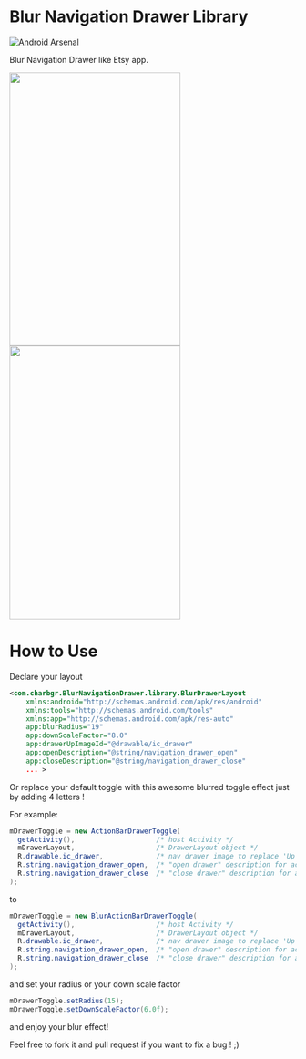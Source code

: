 Blur Navigation Drawer Library
=========================
[![Android Arsenal](https://img.shields.io/badge/Android%20Arsenal-BlurActionBarDrawerToggle-brightgreen.svg?style=flat)](https://android-arsenal.com/details/1/874)

Blur Navigation Drawer like Etsy app.

<img src="https://raw.githubusercontent.com/charbgr/BlurActionBarDrawerToggle/master/Screenshot/BlurActionDrawerToggleClosed.png"  height="480" width="300" />
<img src="https://raw.githubusercontent.com/charbgr/BlurActionBarDrawerToggle/master/Screenshot/BlurActionDrawerToggleOpened.png"  height="480" width="300" />


How to Use
==========

Declare your layout
```xml
<com.charbgr.BlurNavigationDrawer.library.BlurDrawerLayout
    xmlns:android="http://schemas.android.com/apk/res/android"
    xmlns:tools="http://schemas.android.com/tools"
    xmlns:app="http://schemas.android.com/apk/res-auto"
    app:blurRadius="19"
    app:downScaleFactor="8.0"
    app:drawerUpImageId="@drawable/ic_drawer"
    app:openDescription="@string/navigation_drawer_open"
    app:closeDescription="@string/navigation_drawer_close"
    ... >
```
Or replace your default toggle with this awesome blurred toggle effect just by adding 4 letters !

For example: 

```java
mDrawerToggle = new ActionBarDrawerToggle(
  getActivity(),                    /* host Activity */
  mDrawerLayout,                    /* DrawerLayout object */
  R.drawable.ic_drawer,             /* nav drawer image to replace 'Up' caret */
  R.string.navigation_drawer_open,  /* "open drawer" description for accessibility */
  R.string.navigation_drawer_close  /* "close drawer" description for accessibility */
);
```
to
```java
mDrawerToggle = new BlurActionBarDrawerToggle(
  getActivity(),                    /* host Activity */
  mDrawerLayout,                    /* DrawerLayout object */
  R.drawable.ic_drawer,             /* nav drawer image to replace 'Up' caret */
  R.string.navigation_drawer_open,  /* "open drawer" description for accessibility */
  R.string.navigation_drawer_close  /* "close drawer" description for accessibility */
);
```
and set your radius or your down scale factor
```java
mDrawerToggle.setRadius(15);
mDrawerToggle.setDownScaleFactor(6.0f);
```

and enjoy your blur effect!

Feel free to fork it and pull request if you want to fix a bug ! ;)


